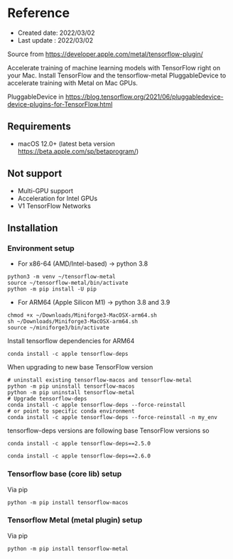 # Reference 
- Created date: 2022/03/02 
- Last update : 2022/03/02

Source from https://developer.apple.com/metal/tensorflow-plugin/

Accelerate training of machine learning models with TensorFlow right on your Mac. Install TensorFlow and the tensorflow-metal PluggableDevice to accelerate training with Metal on Mac GPUs.

PluggableDevice in https://blog.tensorflow.org/2021/06/pluggabledevice-device-plugins-for-TensorFlow.html

## Requirements
- macOS 12.0+ (latest beta version https://beta.apple.com/sp/betaprogram/)

## Not support
- Multi-GPU support
- Acceleration for Intel GPUs
- V1 TensorFlow Networks

## Installation

### Environment setup
- For x86-64 (AMD/Intel-based) -> python 3.8
```
python3 -m venv ~/tensorflow-metal
source ~/tensorflow-metal/bin/activate
python -m pip install -U pip
```

- For ARM64 (Apple Silicon M1) -> python 3.8 and 3.9
```
chmod +x ~/Downloads/Miniforge3-MacOSX-arm64.sh
sh ~/Downloads/Miniforge3-MacOSX-arm64.sh
source ~/miniforge3/bin/activate
```

Install tensorflow dependencies for ARM64
```
conda install -c apple tensorflow-deps
```

When upgrading to new base TensorFlow version
```
# uninstall existing tensorflow-macos and tensorflow-metal
python -m pip uninstall tensorflow-macos
python -m pip uninstall tensorflow-metal
# Upgrade tensorflow-deps
conda install -c apple tensorflow-deps --force-reinstall
# or point to specific conda environment
conda install -c apple tensorflow-deps --force-reinstall -n my_env
```

tensorflow-deps versions are following base TensorFlow versions so
```
conda install -c apple tensorflow-deps==2.5.0
```

```
conda install -c apple tensorflow-deps==2.6.0
```

### Tensorflow base (core lib) setup

Via pip
```
python -m pip install tensorflow-macos
```

### Tensorflow Metal (metal plugin) setup

Via pip
```
python -m pip install tensorflow-metal
```


